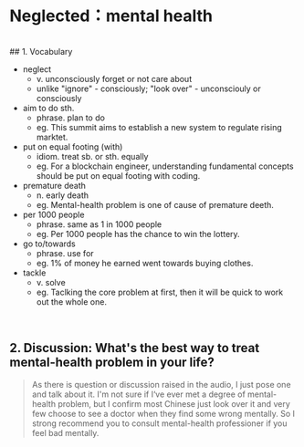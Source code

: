 # Neglected：mental health 
</br>
## 1. Vocabulary

- neglect
	- v. unconsciously forget or not care about
	- unlike "ignore" - consciously; "look over" - unconsciouly or consciously
- aim to do sth.
	- phrase. plan to do
	- eg. This summit aims to establish a new system to regulate rising marktet.
- put on equal footing (with) 
	- idiom.  treat sb. or sth. equally
	- eg. For a blockchain engineer, understanding fundamental  concepts should be put on equal footing with coding.
- premature death
	- n. early death
	- eg. Mental-health problem is one of cause of premature deeth.
- per 1000 people
	- phrase. same as 1 in 1000 people
	- eg. Per 1000 people has the chance to win the lottery.
- go to/towards
	- phrase. use for
	- eg. 1% of money he earned went towards buying clothes.
- tackle
	- v. solve
	- eg. Taclking the core problem at first, then it will be quick to work out the whole one.
</br>

## 2. Discussion: What's the best way to treat mental-health problem in your life?

> As there is question or discussion raised in the audio, I just pose one and talk about it. I'm not sure if I‘ve ever met a degree of mental-health problem, but I confirm most Chinese just look over it and very few choose to see a doctor when they find some wrong mentally. So I strong recommend you to consult mental-health professioner if you feel bad mentally.
